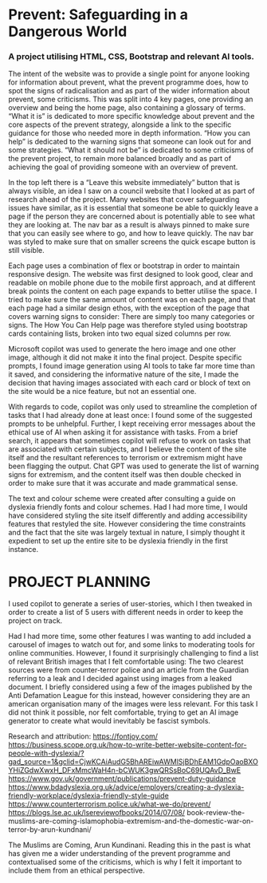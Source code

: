 # Prevent: Safeguarding in a Dangerous World

### A project utilising HTML, CSS, Bootstrap and relevant AI tools.

The intent of the website was to provide a single point for anyone looking for information about prevent, what the prevent programme does, how to spot the signs of radicalisation and as part of the wider information about prevent, some criticisms. This was split into 4 key pages, one providing an overview and being the home page, also containing a glossary of terms. “What it is” is dedicated to more specific knowledge about prevent and the core aspects of the prevent strategy, alongside a link to the specific guidance for those who needed more in depth information. “How you can help” is dedicated to the warning signs that someone can look out for and some strategies. “What it should not be” is dedicated to some criticisms of the prevent project, to remain more balanced broadly and as part of achieving the goal of providing someone with an overview of prevent. 
 
In the top left there is a “Leave this website immediately” button that is always visible, an idea I saw on a council website that I looked at as part of research ahead of the project. Many websites that cover safeguarding issues have similar, as it is essential that someone be able to quickly leave a page if the person they are concerned about is potentially able to see what they are looking at. The nav bar as a result is always pinned to make sure that you can easily see where to go, and how to leave quickly. The nav bar was styled to make sure that on smaller screens the quick escape button is still visible. 

Each page uses a combination of flex or bootstrap in order to maintain responsive design. The website was first designed to look good, clear and readable on mobile phone due to the mobile first approach, and at different break points the content on each page expands to better utilise the space. I tried to make sure the same amount of content was on each page, and that each page had a similar design ethos, with the exception of the page that covers warning signs to consider: There are simply too many categories or signs. The How You Can Help page was therefore styled using bootstrap cards containing lists, broken into two equal sized columns per row. 

Microsoft copilot was used to generate the hero image and one other image, although it did not make it into the final project. Despite specific prompts, I found image generation using AI tools to take far more time than it saved, and considering the informative nature of the site, I made the decision that having images associated with each card or block of text on the site would be a nice feature, but not an essential one.

With regards to code, copilot was only used to streamline the completion of tasks that I had already done at least once: I found some of the suggested prompts to be unhelpful. Further, I kept receiving error messages about the ethical use of AI when asking it for assistance with tasks. From a brief search, it appears that sometimes copilot will refuse to work on tasks that are associated with certain subjects, and I believe the content of the site itself and the resultant references to terrorism or extremism might have been flagging the output. Chat GPT was used to generate the list of warning signs for extremism, and the content itself was then double checked in order to make sure that it was accurate and made grammatical sense. 

The text and colour scheme were created after consulting a guide on dyslexia friendly fonts and colour schemes. Had I had more time, I would have considered styling the site itself differently and adding accessibility features that restyled the site. However considering the time constraints and the fact that the site was largely textual in nature, I simply thought it expedient to set up the entire site to be dyslexia friendly in the first instance.

# PROJECT PLANNING

I used copilot to generate a series of user-stories, which I then tweaked in order to create a list of 5 users with different needs in order to keep the project on track. 

Had I had more time, some other features I was wanting to add included a carousel of images to watch out for, and some links to moderating tools for online communities. However, I found it surprisingly challenging to find a list of relevant British images that I felt comfortable using: The two clearest sources were from counter-terror police and an article from the Guardian referring to a leak and I decided against using images from a leaked document. I briefly considered using a few of the images published by the Anti Defamation League for this instead, however considering they are an american organisation many of the images were less relevant. For this task I did not think it possible, nor felt comfortable, trying to get an AI image generator to create what would inevitably be fascist symbols. 

Research and attribution:
https://fontjoy.com/
https://business.scope.org.uk/how-to-write-better-website-content-for-people-with-dyslexia/?gad_source=1&gclid=CjwKCAiAudG5BhAREiwAWMlSjBDhEAM1GdpOaoBXOYHiZGdwXwxH_DFxMmcWaH4n-bCWUK3gwQRSsBoC69UQAvD_BwE
https://www.gov.uk/government/publications/prevent-duty-guidance
https://www.bdadyslexia.org.uk/advice/employers/creating-a-dyslexia-friendly-workplace/dyslexia-friendly-style-guide
https://www.counterterrorism.police.uk/what-we-do/prevent/
https://blogs.lse.ac.uk/lsereviewofbooks/2014/07/08/
book-review-the-muslims-are-coming-islamophobia-extremism-and-the-domestic-war-on-terror-by-arun-kundnani/

The Muslims are Coming, Arun Kundinani. Reading this in the past is what has given me a wider understanding of the prevent programme and contextualised some of the criticisms, which is why I felt it important to include them from an ethical perspective. 
